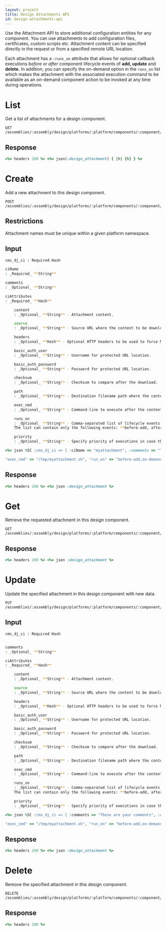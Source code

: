 ```yaml
---
layout: project
title: Design Attachments API
id: design-attachments-api
---
```


Use the Attachment API to store additional configuration entities for any component. You can use attachments to add configuration files, certificates, custom scripts etc. Attachment content can be specified directly in the request or from a specified remote URL location.

Each attachment has a `:runs_on` attribute that allows for optional callback executions *before* or *after* component lifecycle events of **add, update** and **delete.** In addition, you can specify the on-demand option in the `runs_on` list which makes the attachment with the associated execution command to be available as an on-demand component action to be invoked at any time during operations.

# List

Get a list of attachments for a design component.

~~~http
GET /assemblies/:assembly/design/platforms/:platform/components/:component/attachments
~~~

## Response

~~~ruby
<%= headers 200 %> <%= json(:design_attachment) { |h| [h] } %>
~~~

# Create

Add a new attachment to this design component.

~~~http
POST /assemblies/:assembly/design/platforms/:platform/components/:component/attachments
~~~

## Restrictions

Attachment names must be unique within a given platform namespace.

## Input

~~~bash
cms_dj_ci : Required Hash

ciName
: _Required_ **String**

comments
: _Optional_ **String**

ciAttributes
: _Required_ **Hash**

    content
    : _Optional_ **String** - Attachment content.

    source
    : _Optional_ **String** - Source URL where the content to be downloaded is located. The location must be a file, binary or text.

    headers
    : _Optional_ **Hash** - Optional HTTP headers to be used to force MIME types or for other customizations to the download request.

    basic_auth_user
    : _Optional_ **String** - Username for protected URL location.

    basic_auth_password
    : _Optional_ **String** - Password for protected URL location.

    checksum
    : _Optional_ **String** - Checksum to compare after the download.

    path
    : _Optional_ **String** - Destination filename path where the content should be saved or the remote source URL content should be downloaded to.

    exec_cmd
    : _Optional_ **String** - Command-line to execute after the content is saved.

    runs_on
    : _Optional_ **String** - Comma-separated list of lifecycle events for automatic callbacks.
    The list can contain only the following events: **before-add, after-add, before-update, after-update, before-delete, after-delete, on-demand.**

    priority
    : _Optional_ **String** - Specify priority of executions in case there are multiple attachments in the same callback event.
~~~


~~~ruby
<%= json %5C :cms_dj_ci => { :ciName => "myattachment", :comments => "These are your comments", :ciAttributes => { "content" => "Some file or script content here", "source" => "", "headers" => "", "basic_auth_user" => "", "basic_auth_password" => "", "checksum" => "", "path" => "/tmp/myattachment.sh",

"exec_cmd" => "/tmp/myattachment.sh", "run_on" => "before-add,on-demand", "priority" => "1" } } %>
~~~


## Response

~~~ruby
<%= headers 200 %> <%= json :design_attachment %>
~~~

# Get

Retrieve the requested attachment in this design component.

~~~http
GET /assemblies/:assembly/design/platforms/:platform/components/:component/attachments/:attachment
~~~

## Response

~~~ruby
<%= headers 200 %> <%= json :design_attachment %>
~~~

# Update

Update the specified attachment in this design component with new data.

~~~http
PUT /assemblies/:assembly/design/platforms/:platform/components/:component/attachments/:attachment
~~~

## Input

~~~bash
cms_dj_ci : Required Hash


comments
: _Optional_ **String**

ciAttributes
: _Required_ **Hash**

    content
    : _Optional_ **String** - Attachment content.

    source
    : _Optional_ **String** - Source URL where the content to be downloaded is located. The location must be a file, binary or text.

    headers
    : _Optional_ **Hash** - Optional HTTP headers to be used to force MIME types or for other customizations to the download request.

    basic_auth_user
    : _Optional_ **String** - Username for protected URL location.

    basic_auth_password
    : _Optional_ **String** - Password for protected URL location.

    checksum
    : _Optional_ **String** - Checksum to compare after the download.

    path
    : _Optional_ **String** - Destination filename path where the content should be saved or the remote source URL content should be downloaded to.

    exec_cmd
    : _Optional_ **String** - Command-line to execute after the content is saved.

    runs_on
    : _Optional_ **String** - Comma-separated list of lifecycle events for automatic callbacks.
    The list can contain only the following events: **before-add, after-add, before-update, after-update, before-delete, after-delete, on-demand.**

    priority
    : _Optional_ **String** - Specify priority of executions in case there are multiple attachments in the same callback event.
~~~

~~~ruby
<%= json %5C :cms_dj_ci => { :comments => "These are your comments", :ciAttributes => { "content" => "Some file or script content here", "source" => "", "headers" => "", "basic_auth_user" => "", "basic_auth_password" => "", "checksum" => "", "path" => "/tmp/myattachment.sh",

"exec_cmd" => "/tmp/myattachment.sh", "run_on" => "before-add,on-demand", "priority" => "1" } } %>
~~~

## Response

~~~ruby
<%= headers 200 %> <%= json :design_attachment %>
~~~

# Delete

Remove the specified attachment in this design component.

~~~http
DELETE /assemblies/:assembly/design/platforms/:platform/components/:component/attachments/:attachment
~~~

## Response

~~~ruby
<%= headers 200 %>
~~~

